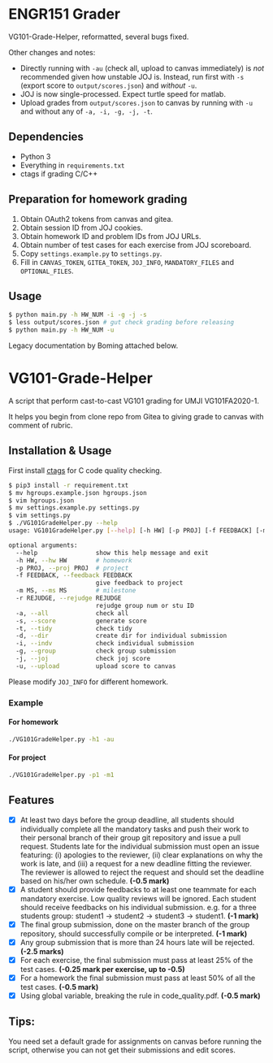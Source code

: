# ENGR151 Grader

VG101-Grade-Helper, reformatted, several bugs fixed.

Other changes and notes:

- Directly running with `-au` (check all, upload to canvas immediately) is
  _not_ recommended given how unstable JOJ is. Instead, run first with
  `-s` (export score to `output/scores.json`) and _without_ `-u`.
- JOJ is now single-processed. Expect turtle speed for matlab.
- Upload grades from `output/scores.json` to canvas by running with
  `-u` and without any of `-a, -i, -g, -j, -t`.

## Dependencies

- Python 3
- Everything in `requirements.txt`
- ctags if grading C/C++

## Preparation for homework grading

1. Obtain OAuth2 tokens from canvas and gitea.
2. Obtain session ID from JOJ cookies.
3. Obtain homework ID and problem IDs from JOJ URLs.
4. Obtain number of test cases for each exercise from JOJ scoreboard.
5. Copy `settings.example.py` to `settings.py`.
6. Fill in `CANVAS_TOKEN`, `GITEA_TOKEN`, `JOJ_INFO`, `MANDATORY_FILES` and `OPTIONAL_FILES`.

## Usage

```bash
$ python main.py -h HW_NUM -i -g -j -s
$ less output/scores.json # gut check grading before releasing
$ python main.py -h HW_NUM -u
```

Legacy documentation by Boming attached below.

# VG101-Grade-Helper

A script that perform cast-to-cast VG101 grading for UMJI VG101FA2020-1.

It helps you begin from clone repo from Gitea to giving grade to canvas with comment of rubric.

## Installation & Usage

First install [ctags](https://github.com/universal-ctags/ctags) for C code quality checking.

```bash
$ pip3 install -r requirement.txt
$ mv hgroups.example.json hgroups.json
$ vim hgroups.json
$ mv settings.example.py settings.py
$ vim settings.py
$ ./VG101GradeHelper.py --help
usage: VG101GradeHelper.py [--help] [-h HW] [-p PROJ] [-f FEEDBACK] [-m MS] [-r REJUDGE] [-a] [-s] [-t] [-d] [-i] [-g] [-j] [-u]

optional arguments:
  --help                show this help message and exit
  -h HW, --hw HW        # homework
  -p PROJ, --proj PROJ  # project
  -f FEEDBACK, --feedback FEEDBACK
                        give feedback to project
  -m MS, --ms MS        # milestone
  -r REJUDGE, --rejudge REJUDGE
                        rejudge group num or stu ID
  -a, --all             check all
  -s, --score           generate score
  -t, --tidy            check tidy
  -d, --dir             create dir for individual submission
  -i, --indv            check individual submission
  -g, --group           check group submission
  -j, --joj             check joj score
  -u, --upload          upload score to canvas
```

Please modify `JOJ_INFO` for different homework.

### Example

#### For homework

```bash
./VG101GradeHelper.py -h1 -au
```

#### For project

```bash
./VG101GradeHelper.py -p1 -m1
```

## Features

- [x] At least two days before the group deadline, all students should individually complete all the mandatory tasks and push their work to their personal branch of their group git repository and issue a pull request. Students late for the individual submission must open an issue featuring: (i) apologies to the reviewer, (ii) clear explanations on why the work is late, and (iii) a request for a new deadline fitting the reviewer. The reviewer is allowed to reject the request and should set the deadline based on his/her own schedule. **(-0.5 mark)**
- [x] A student should provide feedbacks to at least one teammate for each mandatory exercise. Low quality reviews will be ignored. Each student should receive feedbacks on his individual submission. e.g. for a three students group: student1 → student2 → student3 → student1. **(-1 mark)**
- [x] The final group submission, done on the master branch of the group repository, should successfully compile or be interpreted. **(-1 mark)**
- [x] Any group submission that is more than 24 hours late will be rejected. **(-2.5 marks)**
- [x] For each exercise, the final submission must pass at least 25% of the test cases. **(-0.25 mark per exercise, up to -0.5)**
- [x] For a homework the final submission must pass at least 50% of all the test cases. **(-0.5 mark)**
- [x] Using global variable, breaking the rule in code_quality.pdf. **(-0.5 mark)**

## Tips:

You need set a default grade for assignments on canvas before running the script, otherwise you can not get their submissions and edit scores.
